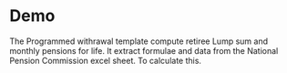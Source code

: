 # Demo

The Programmed withrawal template compute retiree Lump sum and monthly pensions for life. It extract formulae and data from the National Pension Commission excel sheet.
To calculate this.
